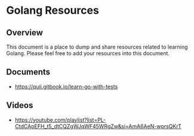 # Golang Resources

## Overview

This document is a place to dump and share resources related to learning Golang. Please feel free to add your resources into this document.

## Documents

- https://quii.gitbook.io/learn-go-with-tests

## Videos

- https://youtube.com/playlist?list=PL-CtdCApEFH_t5_dtCQZgWJqWF45WRgZw&si=AmA6AeN-wprsQKrT
